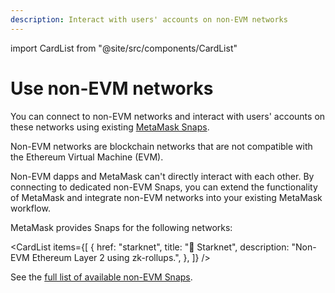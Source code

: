 ```yaml
---
description: Interact with users' accounts on non-EVM networks
---
```


import CardList from "@site/src/components/CardList"

# Use non-EVM networks

You can connect to non-EVM networks and interact with users' accounts on these networks using existing [MetaMask Snaps](https://metamask.io/snaps/).

Non-EVM networks are blockchain networks that are not compatible with the Ethereum Virtual Machine (EVM).

Non-EVM dapps and MetaMask can't directly interact with each other.
By connecting to dedicated non-EVM Snaps, you can extend the functionality of MetaMask and integrate non-EVM networks into your existing MetaMask workflow.

MetaMask provides Snaps for the following networks:

<CardList
  items={[
    {
      href: "starknet",
      title: "📱 Starknet",
      description:
        "Non-EVM Ethereum Layer 2 using zk-rollups.",
    },
  ]}
/>

See the [full list of available non-EVM Snaps](https://snaps.metamask.io/interoperability).